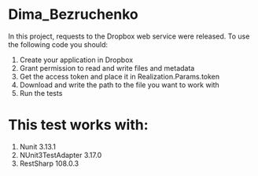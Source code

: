 # Dima_Bezruchenko

In this project, requests to the Dropbox web service were released.
To use the following code you should:
1. Create your application in Dropbox
2. Grant permission to read and write files and metadata
3. Get the access token and place it in Realization.Params.token 
4. Download and write the path to the file you want to work with
5. Run the tests

# This test works with:
1. Nunit 3.13.1
2. NUnit3TestAdapter 3.17.0
3. RestSharp 108.0.3
